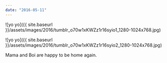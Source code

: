 ```yaml
---
date: "2016-05-11"
---
```


![yo yo]({{ site.baseurl }}/assets/images/2016/tumblr_o70w1xKWZz1r16syio1_1280-1024x768.jpg)

![yo yo]({{ site.baseurl }}/assets/images/2016/tumblr_o70w1xKWZz1r16syio2_1280-1024x768.jpg)

Mama and Boi are happy to be home again.

